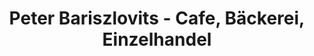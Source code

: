 ---
title: "Peter Bariszlovits - Cafe, Bäckerei, Einzelhandel"
url: /muellendorf/peter-bariszlovits-cafe-baeckerei-einzelhandel/
shop: Lebensmittel
---